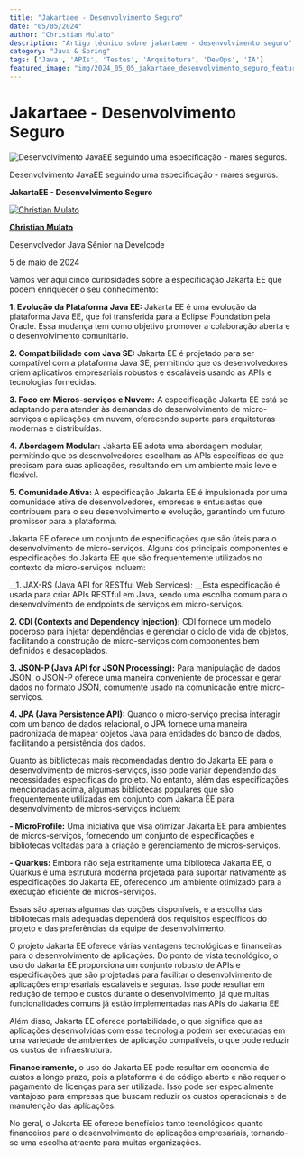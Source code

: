 ```yaml
---
title: "Jakartaee - Desenvolvimento Seguro"
date: "05/05/2024"
author: "Christian Mulato"
description: "Artigo técnico sobre jakartaee - desenvolvimento seguro"
category: "Java & Spring"
tags: ['Java', 'APIs', 'Testes', 'Arquitetura', 'DevOps', 'IA']
featured_image: "img/2024_05_05_jakartaee_desenvolvimento_seguro_featured.jpg"
---
```


# Jakartaee - Desenvolvimento Seguro

![Desenvolvimento JavaEE seguindo uma especificação - mares seguros.](img/image_not_found.png)

Desenvolvimento JavaEE seguindo uma especificação \- mares seguros\.

__JakartaEE \- Desenvolvimento Seguro__

[![Christian Mulato](img/image_not_found.png)](https://www.linkedin.com/in/chmulato/)

__[Christian Mulato](https://www.linkedin.com/in/chmulato/)__

Desenvolvedor Java Sênior na Develcode

5 de maio de 2024

Vamos ver aqui cinco curiosidades sobre a especificação Jakarta EE que podem enriquecer o seu conhecimento:

__1\. Evolução da Plataforma Java EE:__ Jakarta EE é uma evolução da plataforma Java EE, que foi transferida para a Eclipse Foundation pela Oracle\. Essa mudança tem como objetivo promover a colaboração aberta e o desenvolvimento comunitário\.

__2\. Compatibilidade com Java SE:__ Jakarta EE é projetado para ser compatível com a plataforma Java SE, permitindo que os desenvolvedores criem aplicativos empresariais robustos e escaláveis usando as APIs e tecnologias fornecidas\.

__3\. Foco em Micros\-serviços e Nuvem:__ A especificação Jakarta EE está se adaptando para atender às demandas do desenvolvimento de micro\-serviços e aplicações em nuvem, oferecendo suporte para arquiteturas modernas e distribuídas\.

__4\. Abordagem Modular:__ Jakarta EE adota uma abordagem modular, permitindo que os desenvolvedores escolham as APIs específicas de que precisam para suas aplicações, resultando em um ambiente mais leve e flexível\.

__5\. Comunidade Ativa:__ A especificação Jakarta EE é impulsionada por uma comunidade ativa de desenvolvedores, empresas e entusiastas que contribuem para o seu desenvolvimento e evolução, garantindo um futuro promissor para a plataforma\.

Jakarta EE oferece um conjunto de especificações que são úteis para o desenvolvimento de micro\-serviços\. Alguns dos principais componentes e especificações do Jakarta EE que são frequentemente utilizados no contexto de micro\-serviços incluem:

__1\. JAX\-RS \(Java API for RESTful Web Services\): __Esta especificação é usada para criar APIs RESTful em Java, sendo uma escolha comum para o desenvolvimento de endpoints de serviços em micro\-serviços\.

__2\. CDI \(Contexts and Dependency Injection\):__ CDI fornece um modelo poderoso para injetar dependências e gerenciar o ciclo de vida de objetos, facilitando a construção de micro\-serviços com componentes bem definidos e desacoplados\.

__3\. JSON\-P \(Java API for JSON Processing\):__ Para manipulação de dados JSON, o JSON\-P oferece uma maneira conveniente de processar e gerar dados no formato JSON, comumente usado na comunicação entre micro\-serviços\.

__4\. JPA \(Java Persistence API\):__ Quando o micro\-serviço precisa interagir com um banco de dados relacional, o JPA fornece uma maneira padronizada de mapear objetos Java para entidades do banco de dados, facilitando a persistência dos dados\.

Quanto às bibliotecas mais recomendadas dentro do Jakarta EE para o desenvolvimento de micros\-serviços, isso pode variar dependendo das necessidades específicas do projeto\. No entanto, além das especificações mencionadas acima, algumas bibliotecas populares que são frequentemente utilizadas em conjunto com Jakarta EE para desenvolvimento de micros\-serviços incluem:

__\- MicroProfile:__ Uma iniciativa que visa otimizar Jakarta EE para ambientes de micros\-serviços, fornecendo um conjunto de especificações e bibliotecas voltadas para a criação e gerenciamento de micros\-serviços\.

__\- Quarkus:__ Embora não seja estritamente uma biblioteca Jakarta EE, o Quarkus é uma estrutura moderna projetada para suportar nativamente as especificações do Jakarta EE, oferecendo um ambiente otimizado para a execução eficiente de micros\-serviços\.

Essas são apenas algumas das opções disponíveis, e a escolha das bibliotecas mais adequadas dependerá dos requisitos específicos do projeto e das preferências da equipe de desenvolvimento\.

O projeto Jakarta EE oferece várias vantagens tecnológicas e financeiras para o desenvolvimento de aplicações\. Do ponto de vista tecnológico, o uso do Jakarta EE proporciona um conjunto robusto de APIs e especificações que são projetadas para facilitar o desenvolvimento de aplicações empresariais escaláveis e seguras\. Isso pode resultar em redução de tempo e custos durante o desenvolvimento, já que muitas funcionalidades comuns já estão implementadas nas APIs do Jakarta EE\.

Além disso, Jakarta EE oferece portabilidade, o que significa que as aplicações desenvolvidas com essa tecnologia podem ser executadas em uma variedade de ambientes de aplicação compatíveis, o que pode reduzir os custos de infraestrutura\.

__Financeiramente,__ o uso do Jakarta EE pode resultar em economia de custos a longo prazo, pois a plataforma é de código aberto e não requer o pagamento de licenças para ser utilizada\. Isso pode ser especialmente vantajoso para empresas que buscam reduzir os custos operacionais e de manutenção das aplicações\.

No geral, o Jakarta EE oferece benefícios tanto tecnológicos quanto financeiros para o desenvolvimento de aplicações empresariais, tornando\-se uma escolha atraente para muitas organizações\.

